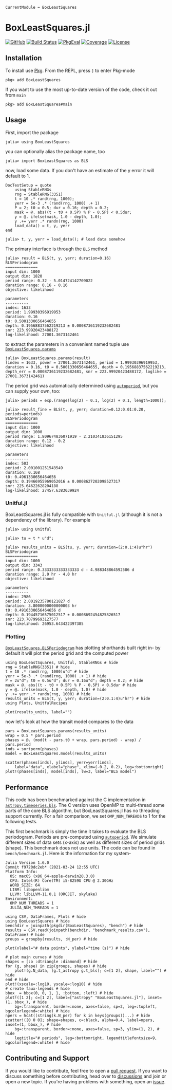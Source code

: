 ```@meta
CurrentModule = BoxLeastSquares
```

# BoxLeastSquares.jl

[![GitHub](https://img.shields.io/badge/Code-GitHub-black.svg)](https://github.com/JuliaAstro/BoxLeastSquares.jl)
[![Build Status](https://github.com/JuliaAstro/BoxLeastSquares.jl/workflows/CI/badge.svg?branch=main)](https://github.com/JuliaAstro/BoxLeastSquares.jl/actions)
[![PkgEval](https://juliaci.github.io/NanosoldierReports/pkgeval_badges/B/BoxLeastSquares.svg)](https://juliaci.github.io/NanosoldierReports/pkgeval_badges/report.html)
[![Coverage](https://codecov.io/gh/JuliaAstro/BoxLeastSquares.jl/branch/main/graph/badge.svg)](https://codecov.io/gh/JuliaAstro/BoxLeastSquares.jl)
[![License](https://img.shields.io/badge/License-MIT-yellow.svg)](https://opensource.org/licenses/MIT)


## Installation

To install use [Pkg](https://julialang.github.io/Pkg.jl/v1/managing-packages/). From the REPL, press `]` to enter Pkg-mode

```julia-repl
pkg> add BoxLeastSquares
```
If you want to use the most up-to-date version of the code, check it out from `main`

```julia-repl
pkg> add BoxLeastSquares#main
```

## Usage

First, import the package

```jldoctest usage
julia> using BoxLeastSquares
```

you can optionally alias the package name, too

```julia-repl
julia> import BoxLeastSquares as BLS
```

now, load some data. If you don't have an estimate of the y error it will default to 1.

```@meta
DocTestSetup = quote
    using StableRNGs
    rng = StableRNG(3351)
    t = 10 .* rand(rng, 1000);
    yerr = 5e-3 .* (rand(rng, 1000) .+ 1)
    P = 2; t0 = 0.5; dur = 0.16; depth = 0.2;
    mask = @. abs((t - t0 + 0.5P) % P - 0.5P) < 0.5dur;
    y = @. ifelse(mask, 1.0 - depth, 1.0);
    y .+= yerr .* randn(rng, 1000)
    load_data() = t, y, yerr
end
```

```jldoctest usage
julia> t, y, yerr = load_data(); # load data somehow
```

The primary interface is through the `BLS` method

```jldoctest usage
julia> result = BLS(t, y, yerr; duration=0.16)
BLSPeriodogram
==============
input dim: 1000
output dim: 1820
period range: 0.32 - 5.014724142709022
duration range: 0.16 - 0.16
objective: likelihood

parameters
----------
index: 1633
period: 1.99930396919953
duration: 0.16
t0: 0.5001330656464655
depth: 0.19568837562219213 ± 0.0008736119232682481
snr: 223.99920423488172
log-likelihood: 27001.3673142461
```

to extract the parameters in a convenient named tuple use [`BoxLeastSquares.params`](@ref)

```jldoctest usage
julia> BoxLeastSquares.params(result)
(index = 1633, power = 27001.3673142461, period = 1.99930396919953, duration = 0.16, t0 = 0.5001330656464655, depth = 0.19568837562219213, depth_err = 0.0008736119232682481, snr = 223.99920423488172, loglike = 27001.3673142461)
```

The period grid was automatically determined using [`autoperiod`](@ref), but you can supply your own, too:

```jldoctest usage
julia> periods = exp.(range(log(2) - 0.1, log(2) + 0.1, length=1000));

julia> result_fine = BLS(t, y, yerr; duration=0.12:0.01:0.20, periods=periods)
BLSPeriodogram
==============
input dim: 1000
output dim: 1000
period range: 1.809674836071919 - 2.210341836151295
duration range: 0.12 - 0.2
objective: likelihood

parameters
----------
index: 503
period: 2.001001251543549
duration: 0.168
t0: 0.4961330656464656
depth: 0.19466955969052016 ± 0.0008627202098527317
snr: 225.64622628204188
log-likelihood: 27457.6383039924
```

### Unitful.jl

BoxLeastSquares.jl is fully compatible with `Unitful.jl` (although it is not a dependency of the library). For example

```jldoctest usage
julia> using Unitful

julia> tu = t * u"d";

julia> results_units = BLS(tu, y, yerr; duration=(2:0.1:4)u"hr")
BLSPeriodogram
==============
input dim: 1000
output dim: 3343
period range: 0.3333333333333333 d - 4.988348864592586 d
duration range: 2.0 hr - 4.0 hr
objective: likelihood

parameters
----------
index: 2986
period: 2.0019235780121827 d
duration: 3.8000000000000003 hr
t0: 0.4916330656464656 d
depth: 0.19445716575012517 ± 0.0008692454825826517
snr: 223.70799693127577
log-likelihood: 26953.643422397385
```

### Plotting

[`BoxLeastSquares.BLSPeriodogram`](@ref) has plotting shorthands built right in- by default it will plot the period grid and the computed power

```@example usage
using BoxLeastSquares, Unitful, StableRNGs # hide
rng = StableRNG(3351) # hide
t = 10 .* rand(rng, 1000)u"d" # hide
yerr = 5e-3 .* (rand(rng, 1000) .+ 1) # hide
P = 2u"d"; t0 = 0.5u"d"; dur = 0.16u"d"; depth = 0.2; # hide
mask = @. abs((t - t0 + 0.5P) % P - 0.5P) < 0.5dur # hide
y = @. ifelse(mask, 1.0 - depth, 1.0) # hide
y .+= yerr .* randn(rng, 1000) # hide
results_units = BLS(t, y, yerr; duration=(2:0.1:4)u"hr") # hide
using Plots, UnitfulRecipes

plot(results_units, label="")
```

now let's look at how the transit model compares to the data

```@example usage
pars = BoxLeastSquares.params(results_units)
wrap = 0.5 * pars.period
phases = @. (mod(t - pars.t0 + wrap, pars.period) - wrap) / pars.period
inds = sortperm(phases)
model = BoxLeastSquares.model(results_units)

scatter(phases[inds], y[inds], yerr=yerr[inds],
    label="data", xlabel="phase", xlim=(-0.2, 0.2), leg=:bottomright)
plot!(phases[inds], model[inds], lw=3, label="BLS model")
```

## Performance

This code has been benchmarked against the C implementation in [`astropy.timeseries.bls`](https://github.com/astropy/astropy). The C version uses OpenMP to multi-thread some parts of the core BLS algorithm, but BoxLeastSquares.jl has no threading support currently. For a fair comparison, we set `OMP_NUM_THREADS` to 1 for the following tests.

This first benchmark is simply the time it takes to evaluate the BLS periodogram. Periods are pre-computed using [`autoperiod`](@ref). We simulate different sizes of data sets (x-axis) as well as different sizes of period grids (shape). This benchmark does not use units. The code can be found in `bench/benchmark.jl`. Here is the information for my system-

```plain
Julia Version 1.6.0
Commit f9720dc2eb* (2021-03-24 12:55 UTC)
Platform Info:
  OS: macOS (x86_64-apple-darwin20.3.0)
  CPU: Intel(R) Core(TM) i5-8259U CPU @ 2.30GHz
  WORD_SIZE: 64
  LIBM: libopenlibm
  LLVM: libLLVM-11.0.1 (ORCJIT, skylake)
Environment:
  OMP_NUM_THREADS = 1
  JULIA_NUM_THREADS = 1
```

```@example
using CSV, DataFrames, Plots # hide
using BoxLeastSquares # hide
benchdir = joinpath(pkgdir(BoxLeastSquares), "bench") # hide
results = CSV.read(joinpath(benchdir, "benchmark_results.csv"), DataFrame) # hide
groups = groupby(results, :N_per) # hide

plot(xlabel="# data points", ylabel="time (s)") # hide

# plot main curves # hide
shapes = [:o :dtriangle :diamond] # hide
for (g, shape) in zip(groups, shapes) # hide
    plot!(g.N_data, [g.t_astropy g.t_bls]; c=[1 2], shape, label="") # hide
end # hide
plot!(xscale=:log10, yscale=:log10) # hide
# create faux-legends # hide
bbox_ = bbox(0, 0, 1, 1, :bottom, :left) # hide
plot!([1 2]; c=[1 2], label=["astropy" "BoxLeastSquares.jl"], inset=(1, bbox_), # hide
    bg=:transparent, border=:none, axes=false, sp=2, leg=:topleft, bgcolorlegend=:white) # hide
npers = hcat((string(k.N_per) for k in keys(groups))...) # hide
scatter!([0 0 0]; shape=shapes, c=:black, alpha=0.4, label=npers, inset=(1, bbox_), # hide
    bg=:transparent, border=:none, axes=false, sp=3, ylim=(1, 2), # hide
    legtitle="# periods", leg=:bottomright, legendtitlefontsize=9, bgcolorlegend=:white) # hide
```

## Contributing and Support

If you would like to contribute, feel free to open a [pull request](https://github.com/JuliaAstro/BoxLeastSquares.jl/pulls). If you want to discuss something before contributing, head over to [discussions](https://github.com/JuliaAstro/BoxLeastSquares.jl/discussions) and join or open a new topic. If you're having problems with something, open an [issue](https://github.com/JuliaAstro/BoxLeastSquares.jl/issues).
